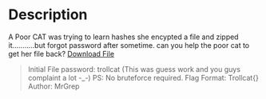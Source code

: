 # Description

A Poor CAT was trying to learn hashes she encypted a file and zipped it...........but forgot password after sometime.
can you help the poor cat to get her file back?
[Download File](https://drive.google.com/file/d/1ur2Zem90RwzqP2qXk9_Qn8bInuJiKWUg/view?usp=sharing)
> Initial File password: trollcat (This was guess work and you guys complaint a lot -_-)
> PS: No bruteforce required.
> Flag Format: Trollcat{}
> Author: MrGrep
